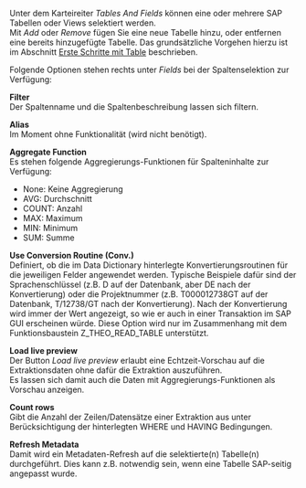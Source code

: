 Unter dem Karteireiter *Tables And Fields* können eine oder mehrere SAP Tabellen oder Views selektiert werden. <br>
Mit *Add* oder *Remove* fügen Sie eine neue Tabelle hinzu, oder entfernen eine bereits hinzugefügte Tabelle. 
Das grundsätzliche Vorgehen hierzu ist im Abschnitt [Erste Schritte mit Table](../erste-schritte-mit-table) beschrieben. <br>     

Folgende Optionen stehen rechts unter *Fields* bei der Spaltenselektion zur Verfügung: <br>

**Filter** <br>
Der Spaltenname und die Spaltenbeschreibung lassen sich filtern.

**Alias** <br>
Im Moment ohne Funktionalität (wird nicht benötigt). 

**Aggregate Function** <br>
Es stehen folgende Aggregierungs-Funktionen für Spalteninhalte zur Verfügung:
- None: Keine Aggregierung 
- AVG: Durchschnitt
- COUNT: Anzahl  
- MAX: Maximum
- MIN: Minimum 
- SUM: Summe

**Use Conversion Routine (Conv.)** <br>
Definiert, ob die im Data Dictionary hinterlegte Konvertierungsroutinen für die jeweiligen Felder angewendet werden. 
Typische Beispiele dafür sind der Sprachenschlüssel (z.B. D auf der Datenbank, aber DE nach der Konvertierung) oder die Projektnummer (z.B. T000012738GT auf der Datenbank, T/12738/GT nach der Konvertierung). 
Nach der Konvertierung wird immer der Wert angezeigt, so wie er auch in einer Transaktion im SAP GUI erscheinen würde. 
Diese Option wird nur im Zusammenhang mit dem Funktionsbaustein Z_THEO_READ_TABLE unterstützt. 	

**Load live preview** <br>
Der Button *Load live preview* erlaubt eine Echtzeit-Vorschau auf die Extraktionsdaten ohne dafür die Extraktion auszuführen. <br>
Es lassen sich damit auch die Daten mit Aggregierungs-Funktionen als Vorschau anzeigen. 
 
**Count rows** <br>
Gibt die Anzahl der Zeilen/Datensätze einer Extraktion aus unter Berücksichtigung der hinterlegten WHERE und HAVING Bedingungen. 

**Refresh Metadata** <br>
Damit wird ein Metadaten-Refresh auf die selektierte(n) Tabelle(n) durchgeführt. Dies kann z.B. notwendig sein, wenn eine Tabelle SAP-seitig angepasst wurde. 
